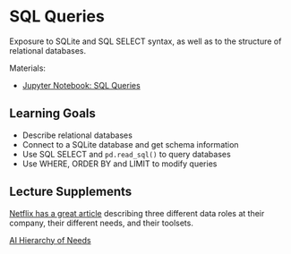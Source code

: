 # SQL Queries

Exposure to SQLite and SQL SELECT syntax, as well as to the structure of relational databases.

Materials:
- [Jupyter Notebook: SQL Queries](sql_queries.ipynb)

## Learning Goals

- Describe relational databases
- Connect to a SQLite database and get schema information
- Use SQL SELECT and `pd.read_sql()` to query databases 
- Use WHERE, ORDER BY and LIMIT to modify queries

## Lecture Supplements

[Netflix has a great article](https://medium.com/netflix-techblog/notebook-innovation-591ee3221233) describing three different data roles at their company, their different needs, and their toolsets.

[AI Hierarchy of Needs](https://hackernoon.com/the-ai-hierarchy-of-needs-18f111fcc007)
